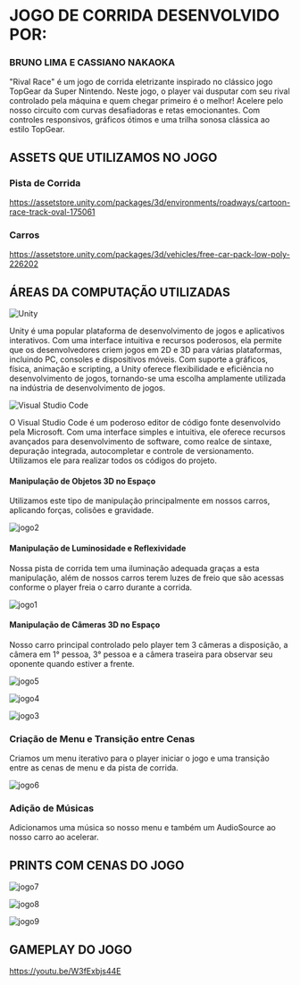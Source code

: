 # JOGO DE CORRIDA DESENVOLVIDO POR:
### BRUNO LIMA E CASSIANO NAKAOKA

"Rival Race" é um jogo de corrida eletrizante inspirado no clássico jogo TopGear da Super Nintendo. Neste jogo, o player vai dusputar com seu rival controlado pela máquina e quem chegar primeiro é o melhor! Acelere pelo nosso circuito com curvas desafiadoras e retas emocionantes. Com controles responsivos, gráficos ótimos e uma trilha sonosa clássica ao estilo TopGear.

## ASSETS QUE UTILIZAMOS NO JOGO

### Pista de Corrida

https://assetstore.unity.com/packages/3d/environments/roadways/cartoon-race-track-oval-175061

### Carros

https://assetstore.unity.com/packages/3d/vehicles/free-car-pack-low-poly-226202

## ÁREAS DA COMPUTAÇÃO UTILIZADAS

![Unity](https://img.shields.io/badge/unity-%23000000.svg?style=for-the-badge&logo=unity&logoColor=white)

Unity é uma popular plataforma de desenvolvimento de jogos e aplicativos interativos. Com uma interface intuitiva e recursos poderosos, ela permite que os desenvolvedores criem jogos em 2D e 3D para várias plataformas, incluindo PC, consoles e dispositivos móveis. Com suporte a gráficos, física, animação e scripting, a Unity oferece flexibilidade e eficiência no desenvolvimento de jogos, tornando-se uma escolha amplamente utilizada na indústria de desenvolvimento de jogos.

![Visual Studio Code](https://img.shields.io/badge/Visual%20Studio%20Code-0078d7.svg?style=for-the-badge&logo=visual-studio-code&logoColor=white)

O Visual Studio Code é um poderoso editor de código fonte desenvolvido pela Microsoft. Com uma interface simples e intuitiva, ele oferece recursos avançados para desenvolvimento de software, como realce de sintaxe, depuração integrada, autocompletar e controle de versionamento. Utilizamos ele para realizar todos os códigos do projeto.

#### Manipulação de Objetos 3D no Espaço

Utilizamos este tipo de manipulação principalmente em nossos carros, aplicando forças, colisões e gravidade.

![jogo2](https://github.com/BrunoLima19/JogodeCorrida/assets/70240811/68aaee77-5b70-4068-bdf4-46b8076079d0)

#### Manipulação de Luminosidade e Reflexividade

Nossa pista de corrida tem uma iluminação adequada graças a esta manipulação, além de nossos carros terem luzes de freio que são acessas conforme o player freia o carro durante a corrida.

![jogo1](https://github.com/BrunoLima19/JogodeCorrida/assets/70240811/5cdd7db9-ae6b-4f9b-b368-c64742e09007)

#### Manipulação de Câmeras 3D no Espaço

Nosso carro principal controlado pelo player tem 3 câmeras a disposição, a câmera em 1° pessoa, 3° pessoa e a câmera traseira para observar seu oponente quando estiver a frente.

![jogo5](https://github.com/BrunoLima19/JogodeCorrida/assets/70240811/1d539b0b-5387-47c4-8bbd-544bf6a2c6ed)

![jogo4](https://github.com/BrunoLima19/JogodeCorrida/assets/70240811/d5eab621-f100-4959-90bf-2687f5a69d54)

![jogo3](https://github.com/BrunoLima19/JogodeCorrida/assets/70240811/95d12974-7406-4255-8385-57b040f6dbe5)

### Criação de Menu e Transição entre Cenas

Criamos um menu iterativo para o player iniciar o jogo e uma transição entre as cenas de menu e da pista de corrida.

![jogo6](https://github.com/BrunoLima19/JogodeCorrida/assets/70240811/402834df-daae-4b46-9b34-3aa9ab0fccf6)

### Adição de Músicas

Adicionamos uma música so nosso menu e também um AudioSource ao nosso carro ao acelerar.

## PRINTS COM CENAS DO JOGO

![jogo7](https://github.com/BrunoLima19/JogodeCorrida/assets/70240811/80733e0a-8d74-4523-91e1-a3e4362955b4)

![jogo8](https://github.com/BrunoLima19/JogodeCorrida/assets/70240811/12dc3141-a6a4-4d10-9b8e-40c854330cea)

![jogo9](https://github.com/BrunoLima19/JogodeCorrida/assets/70240811/439b7716-b850-492c-b790-2f3663a46700)

## GAMEPLAY DO JOGO

https://youtu.be/W3fExbjs44E
